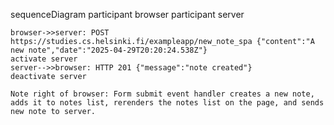 sequenceDiagram
    participant browser
    participant server

    browser->>server: POST https://studies.cs.helsinki.fi/exampleapp/new_note_spa {"content":"A new note","date":"2025-04-29T20:20:24.538Z"}
    activate server
    server-->>browser: HTTP 201 {"message":"note created"}
    deactivate server

    Note right of browser: Form submit event handler creates a new note, adds it to notes list, rerenders the notes list on the page, and sends new note to server.